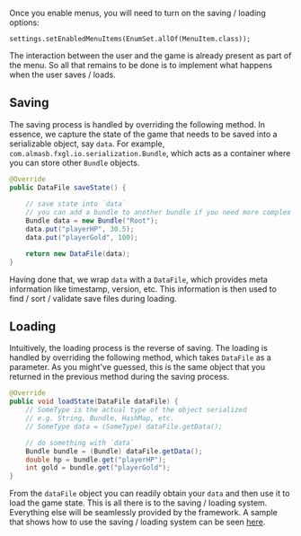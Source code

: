 Once you enable menus, you will need to turn on the saving / loading options:

```
settings.setEnabledMenuItems(EnumSet.allOf(MenuItem.class));
```

The interaction between the user and the game is already present as part of the menu.
So all that remains to be done is to implement what happens when the user saves / loads.

## Saving

The saving process is handled by overriding the following method.
In essence, we capture the state of the game that needs to be saved into a serializable object, say `data`. For example, `com.almasb.fxgl.io.serialization.Bundle`, which acts as a container where you can store other `Bundle` objects.

```java
@Override
public DataFile saveState() {
    
    // save state into `data`
    // you can add a bundle to another bundle if you need more complex data structures
    Bundle data = new Bundle("Root");
    data.put("playerHP", 30.5);
    data.put("playerGold", 100);

    return new DataFile(data);
}
```

Having done that, we wrap `data` with a `DataFile`, which provides meta information like timestamp, version, etc.
This information is then used to find / sort / validate save files during loading.

## Loading

Intuitively, the loading process is the reverse of saving.
The loading is handled by overriding the following method, which takes `DataFile` as a parameter.
As you might've guessed, this is the same object that you returned in the previous method during the saving process.

```java
@Override
public void loadState(DataFile dataFile) {
    // SomeType is the actual type of the object serialized
    // e.g. String, Bundle, HashMap, etc.
    // SomeType data = (SomeType) dataFile.getData();

    // do something with `data`
    Bundle bundle = (Bundle) dataFile.getData();
    double hp = bundle.get("playerHP");
    int gold = bundle.get("playerGold");
}
```

From the `dataFile` object you can readily obtain your `data` and then use it to load the game state.
This is all there is to the saving / loading system.
Everything else will be seamlessly provided by the framework.
A sample that shows how to use the saving / loading system can be seen [here](https://github.com/AlmasB/FXGL/blob/master/fxgl-samples/src/main/java/s05uimenus/SaveSample.java).